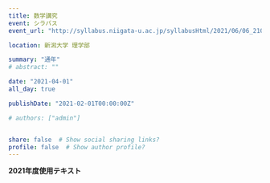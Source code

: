 ```yaml
---
title: 数学講究
event: シラバス
event_url: "http://syllabus.niigata-u.ac.jp/syllabusHtml/2021/06/06_210S1556_ja_JP.html"

location: 新潟大学 理学部

summary: "通年"
# abstract: ""

date: "2021-04-01"
all_day: true

publishDate: "2021-02-01T00:00:00Z"

# authors: ["admin"]


share: false  # Show social sharing links?
profile: false  # Show author profile?
---
```

**2021年度使用テキスト**
